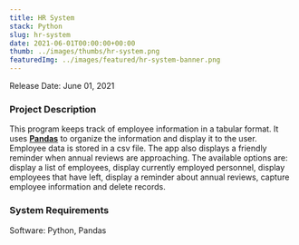 ```yaml
---
title: HR System
stack: Python
slug: hr-system
date: 2021-06-01T00:00:00+00:00
thumb: ../images/thumbs/hr-system.png
featuredImg: ../images/featured/hr-system-banner.png
---
```


Release Date: June 01, 2021

### Project Description

This program keeps track of employee information in a tabular format. It uses [**Pandas**](https://pandas.pydata.org/) to organize the information and display it to the user. Employee data is stored in a csv file. The app also displays a friendly reminder when annual reviews are approaching. The available options are: display a list of employees, display currently employed personnel, display employees that have left, display a reminder about annual reviews, capture employee information and delete records.  

### System Requirements

Software: Python, Pandas
